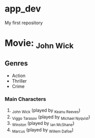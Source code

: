 # app_dev
My first repository
# Movie: <sub>John Wick</sub>

## Genres
- Action
- Thriller
- Crime

### Main Characters
1. <sub>John Wick</sub> (played by <sub>Keanu Reeves</sub>)
2. <sub>Viggo Tarasov</sub> (played by <sub>Michael Nyqvist</sub>)
3. <sub>Winston</sub> (played by <sub>Ian McShane</sub>)
4. <sub>Marcus</sub> (played by <sub>Willem Dafoe</sub>)
